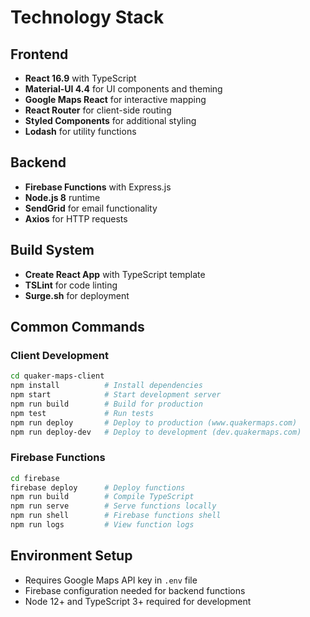 # Technology Stack

## Frontend
- **React 16.9** with TypeScript
- **Material-UI 4.4** for UI components and theming
- **Google Maps React** for interactive mapping
- **React Router** for client-side routing
- **Styled Components** for additional styling
- **Lodash** for utility functions

## Backend
- **Firebase Functions** with Express.js
- **Node.js 8** runtime
- **SendGrid** for email functionality
- **Axios** for HTTP requests

## Build System
- **Create React App** with TypeScript template
- **TSLint** for code linting
- **Surge.sh** for deployment

## Common Commands

### Client Development
```bash
cd quaker-maps-client
npm install          # Install dependencies
npm start            # Start development server
npm run build        # Build for production
npm test             # Run tests
npm run deploy       # Deploy to production (www.quakermaps.com)
npm run deploy-dev   # Deploy to development (dev.quakermaps.com)
```

### Firebase Functions
```bash
cd firebase
firebase deploy      # Deploy functions
npm run build        # Compile TypeScript
npm run serve        # Serve functions locally
npm run shell        # Firebase functions shell
npm run logs         # View function logs
```

## Environment Setup
- Requires Google Maps API key in `.env` file
- Firebase configuration needed for backend functions
- Node 12+ and TypeScript 3+ required for development